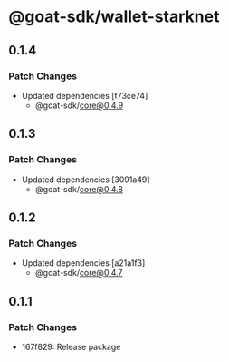 # @goat-sdk/wallet-starknet

## 0.1.4

### Patch Changes

- Updated dependencies [f73ce74]
  - @goat-sdk/core@0.4.9

## 0.1.3

### Patch Changes

- Updated dependencies [3091a49]
  - @goat-sdk/core@0.4.8

## 0.1.2

### Patch Changes

- Updated dependencies [a21a1f3]
  - @goat-sdk/core@0.4.7

## 0.1.1

### Patch Changes

- 167f829: Release package

